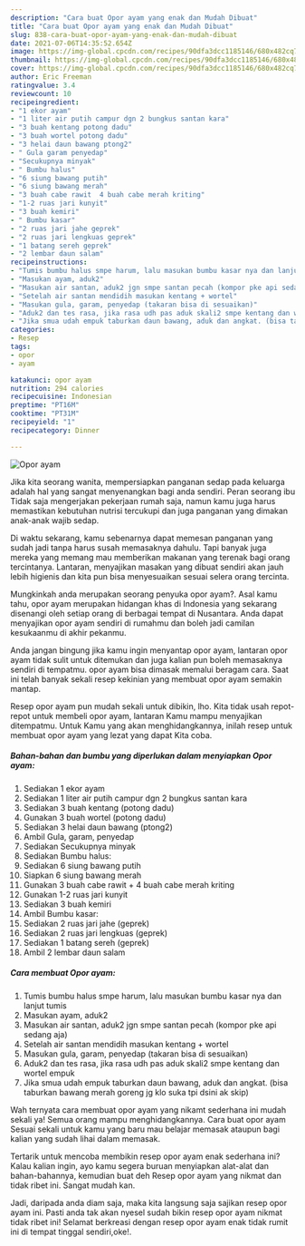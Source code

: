 ```yaml
---
description: "Cara buat Opor ayam yang enak dan Mudah Dibuat"
title: "Cara buat Opor ayam yang enak dan Mudah Dibuat"
slug: 838-cara-buat-opor-ayam-yang-enak-dan-mudah-dibuat
date: 2021-07-06T14:35:52.654Z
image: https://img-global.cpcdn.com/recipes/90dfa3dcc1185146/680x482cq70/opor-ayam-foto-resep-utama.jpg
thumbnail: https://img-global.cpcdn.com/recipes/90dfa3dcc1185146/680x482cq70/opor-ayam-foto-resep-utama.jpg
cover: https://img-global.cpcdn.com/recipes/90dfa3dcc1185146/680x482cq70/opor-ayam-foto-resep-utama.jpg
author: Eric Freeman
ratingvalue: 3.4
reviewcount: 10
recipeingredient:
- "1 ekor ayam"
- "1 liter air putih campur dgn 2 bungkus santan kara"
- "3 buah kentang potong dadu"
- "3 buah wortel potong dadu"
- "3 helai daun bawang ptong2"
- " Gula garam penyedap"
- "Secukupnya minyak"
- " Bumbu halus"
- "6 siung bawang putih"
- "6 siung bawang merah"
- "3 buah cabe rawit  4 buah cabe merah kriting"
- "1-2 ruas jari kunyit"
- "3 buah kemiri"
- " Bumbu kasar"
- "2 ruas jari jahe geprek"
- "2 ruas jari lengkuas geprek"
- "1 batang sereh geprek"
- "2 lembar daun salam"
recipeinstructions:
- "Tumis bumbu halus smpe harum, lalu masukan bumbu kasar nya dan lanjut tumis"
- "Masukan ayam, aduk2"
- "Masukan air santan, aduk2 jgn smpe santan pecah (kompor pke api sedang aja)"
- "Setelah air santan mendidih masukan kentang + wortel"
- "Masukan gula, garam, penyedap (takaran bisa di sesuaikan)"
- "Aduk2 dan tes rasa, jika rasa udh pas aduk skali2 smpe kentang dan wortel empuk"
- "Jika smua udah empuk taburkan daun bawang, aduk dan angkat. (bisa taburkan bawang merah goreng jg klo suka tpi dsini ak skip)"
categories:
- Resep
tags:
- opor
- ayam

katakunci: opor ayam 
nutrition: 294 calories
recipecuisine: Indonesian
preptime: "PT16M"
cooktime: "PT31M"
recipeyield: "1"
recipecategory: Dinner

---
```



![Opor ayam](https://img-global.cpcdn.com/recipes/90dfa3dcc1185146/680x482cq70/opor-ayam-foto-resep-utama.jpg)

Jika kita seorang wanita, mempersiapkan panganan sedap pada keluarga adalah hal yang sangat menyenangkan bagi anda sendiri. Peran seorang ibu Tidak saja mengerjakan pekerjaan rumah saja, namun kamu juga harus memastikan kebutuhan nutrisi tercukupi dan juga panganan yang dimakan anak-anak wajib sedap.

Di waktu  sekarang, kamu sebenarnya dapat memesan panganan yang sudah jadi tanpa harus susah memasaknya dahulu. Tapi banyak juga mereka yang memang mau memberikan makanan yang terenak bagi orang tercintanya. Lantaran, menyajikan masakan yang dibuat sendiri akan jauh lebih higienis dan kita pun bisa menyesuaikan sesuai selera orang tercinta. 



Mungkinkah anda merupakan seorang penyuka opor ayam?. Asal kamu tahu, opor ayam merupakan hidangan khas di Indonesia yang sekarang disenangi oleh setiap orang di berbagai tempat di Nusantara. Anda dapat menyajikan opor ayam sendiri di rumahmu dan boleh jadi camilan kesukaanmu di akhir pekanmu.

Anda jangan bingung jika kamu ingin menyantap opor ayam, lantaran opor ayam tidak sulit untuk ditemukan dan juga kalian pun boleh memasaknya sendiri di tempatmu. opor ayam bisa dimasak memalui beragam cara. Saat ini telah banyak sekali resep kekinian yang membuat opor ayam semakin mantap.

Resep opor ayam pun mudah sekali untuk dibikin, lho. Kita tidak usah repot-repot untuk membeli opor ayam, lantaran Kamu mampu menyajikan ditempatmu. Untuk Kamu yang akan menghidangkannya, inilah resep untuk membuat opor ayam yang lezat yang dapat Kita coba.

<!--inarticleads1-->

##### Bahan-bahan dan bumbu yang diperlukan dalam menyiapkan Opor ayam:

1. Sediakan 1 ekor ayam
1. Sediakan 1 liter air putih campur dgn 2 bungkus santan kara
1. Sediakan 3 buah kentang (potong dadu)
1. Gunakan 3 buah wortel (potong dadu)
1. Sediakan 3 helai daun bawang (ptong2)
1. Ambil  Gula, garam, penyedap
1. Sediakan Secukupnya minyak
1. Sediakan  Bumbu halus:
1. Sediakan 6 siung bawang putih
1. Siapkan 6 siung bawang merah
1. Gunakan 3 buah cabe rawit + 4 buah cabe merah kriting
1. Gunakan 1-2 ruas jari kunyit
1. Sediakan 3 buah kemiri
1. Ambil  Bumbu kasar:
1. Sediakan 2 ruas jari jahe (geprek)
1. Sediakan 2 ruas jari lengkuas (geprek)
1. Sediakan 1 batang sereh (geprek)
1. Ambil 2 lembar daun salam




<!--inarticleads2-->

##### Cara membuat Opor ayam:

1. Tumis bumbu halus smpe harum, lalu masukan bumbu kasar nya dan lanjut tumis
1. Masukan ayam, aduk2
1. Masukan air santan, aduk2 jgn smpe santan pecah (kompor pke api sedang aja)
1. Setelah air santan mendidih masukan kentang + wortel
1. Masukan gula, garam, penyedap (takaran bisa di sesuaikan)
1. Aduk2 dan tes rasa, jika rasa udh pas aduk skali2 smpe kentang dan wortel empuk
1. Jika smua udah empuk taburkan daun bawang, aduk dan angkat. (bisa taburkan bawang merah goreng jg klo suka tpi dsini ak skip)




Wah ternyata cara membuat opor ayam yang nikamt sederhana ini mudah sekali ya! Semua orang mampu menghidangkannya. Cara buat opor ayam Sesuai sekali untuk kamu yang baru mau belajar memasak ataupun bagi kalian yang sudah lihai dalam memasak.

Tertarik untuk mencoba membikin resep opor ayam enak sederhana ini? Kalau kalian ingin, ayo kamu segera buruan menyiapkan alat-alat dan bahan-bahannya, kemudian buat deh Resep opor ayam yang nikmat dan tidak ribet ini. Sangat mudah kan. 

Jadi, daripada anda diam saja, maka kita langsung saja sajikan resep opor ayam ini. Pasti anda tak akan nyesel sudah bikin resep opor ayam nikmat tidak ribet ini! Selamat berkreasi dengan resep opor ayam enak tidak rumit ini di tempat tinggal sendiri,oke!.

